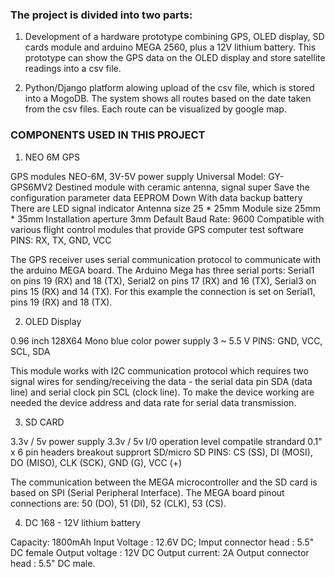 ### The project is divided into two parts:

1. Development of a hardware prototype combining GPS, OLED display, SD cards module and arduino MEGA 2560, plus a 12V lithium battery. This prototype can show the GPS data on the OLED display and store satellite readings into a csv file. 

2. Python/Django platform alowing upload of the csv file, which is stored into a MogoDB. The system shows all routes based on the date taken from the csv files. Each route can be visualized by google map.

### COMPONENTS USED IN THIS PROJECT

1. NEO 6M GPS 

GPS modules NEO-6M, 3V-5V power supply Universal
Model: GY-GPS6MV2
Destined module with ceramic antenna, signal super
Save the configuration parameter data EEPROM Down
With data backup battery
There are LED signal indicator
Antenna size 25 * 25mm
Module size 25mm * 35mm
Installation aperture 3mm
Default Baud Rate: 9600
Compatible with various flight control modules that provide GPS computer test software
PINS: RX, TX, GND, VCC

The GPS receiver uses serial communication protocol to communicate with the arduino MEGA board. The Arduino Mega has three serial ports: Serial1 on pins 19 (RX) and 18 (TX), Serial2 on pins 17 (RX) and 16 (TX), Serial3 on pins 15 (RX) and 14 (TX). For this example the connection is set on Serial1, pins 19 (RX) and 18 (TX).


2. OLED Display
   
0.96 inch 128X64
Mono blue color
power supply  3 ~ 5.5 V 
PINS: GND, VCC, SCL, SDA

This module works with I2C communication protocol which requires two signal wires for sending/receiving the data - the serial data pin SDA (data line) and serial clock pin SCL (clock line). To make the device working are needed the device address and data rate for serial data transmission.


3. SD CARD

3.3v / 5v power supply 
3.3v / 5v I/0 operation level compatile
strandard 0.1" x 6 pin headers breakout
supprort SD/micro SD 
PINS: CS (SS), DI (MOSI), DO (MISO), CLK (SCK), GND (G), VCC (+)

The communication between the MEGA microcontroller and the SD card is based on SPI (Serial Peripheral Interface). The MEGA board pinout connections are: 50 (DO), 51 (DI), 52 (CLK), 53 (CS).

4. DC 168 - 12V lithium battery

Capacity: 1800mAh 
Input Voltage : 12.6V DC;
Imput connector head : 5.5" DC female 
Output voltage  : 12V DC
Output current:  2A
Output connector head : 5.5" DC male.

